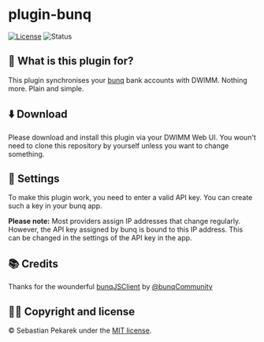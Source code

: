 # plugin-bunq

[![License](https://img.shields.io/badge/license-MIT-blue.svg?style=flat-square)](LICENSE)
![Status](https://git-badges.sebbo.net/93/master/build)


## 🤨 What is this plugin for?

This plugin synchronises your [bunq](https://www.bunq.com) bank accounts with DWIMM. Nothing more. Plain and simple.


## ⬇️ Download

Please download and install this plugin via your DWIMM Web UI. You woun't need to clone this repository by yourself unless you want to change something.


## 🔧 Settings

To make this plugin work, you need to enter a valid API key. You can create such a key in your bunq app.

**Please note:** Most providers assign IP addresses that change regularly. However, the API key assigned by bunq is bound
to this IP address. This can be changed in the settings of the API key in the app.


## 📚 Credits

Thanks for the wounderful [bunqJSClient](https://www.npmjs.com/package/@bunq-community/bunq-js-client) by [@bunqCommunity](https://github.com/bunqCommunity)


## 👨‍🔧 Copyright and license

&copy; Sebastian Pekarek under the [MIT license](LICENSE).
